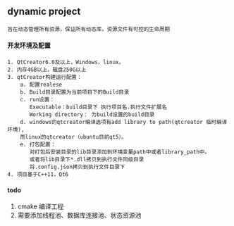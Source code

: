 ## dynamic project      
    旨在动态管理所有资源，保证所有动态库，资源文件有可控的生命周期       

#### 开发环境及配置     
    1. QtCreator6.0及以上，Windows，linux。 
    2. 内存4GB以上，磁盘250G以上    
    3. qtCreator构建运行配置：      
        a. 配置realese      
        b. Build目录配置为当前项目下的Build目录     
        c. run设置： 
    	   Executable：build目录下 执行项目名.执行文件扩展名
    	   Working directory： 为build设置的build目录
        d. windows的qtcreator编译选项有add library to path(qtcreator 临时编译环境),
        而linux的qtcreator（ubuntu目前qt5）。
        e. 打包配置：
           对打包后安装目录的lib目录添加到环境变量path中或者library_path中。
           或者将lib目录下*.dll拷贝到执行文件同级目录
           将.config.json拷贝到执行文件目录下
    4. 项目基于C++11，Qt6

#### todo
1.  cmake 编译工程
2.  需要添加线程池、数据库连接池、状态资源池

